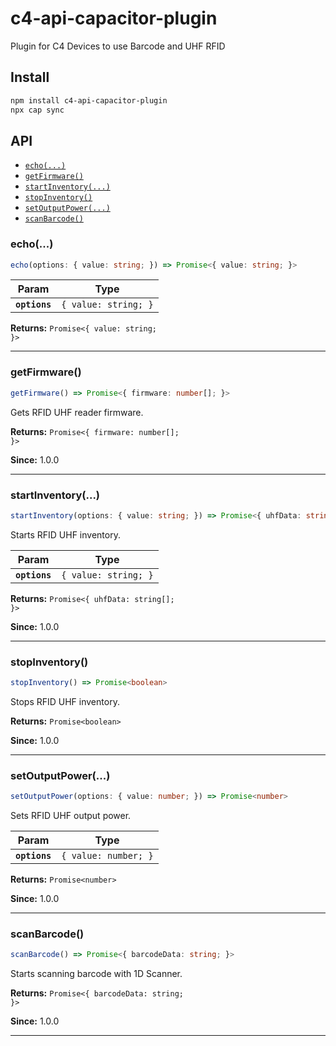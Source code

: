 # c4-api-capacitor-plugin

Plugin for C4 Devices to use Barcode and UHF RFID

## Install

```bash
npm install c4-api-capacitor-plugin
npx cap sync
```

## API

<docgen-index>

* [`echo(...)`](#echo)
* [`getFirmware()`](#getfirmware)
* [`startInventory(...)`](#startinventory)
* [`stopInventory()`](#stopinventory)
* [`setOutputPower(...)`](#setoutputpower)
* [`scanBarcode()`](#scanbarcode)

</docgen-index>

<docgen-api>
<!--Update the source file JSDoc comments and rerun docgen to update the docs below-->

### echo(...)

```typescript
echo(options: { value: string; }) => Promise<{ value: string; }>
```

| Param         | Type                            |
| ------------- | ------------------------------- |
| **`options`** | <code>{ value: string; }</code> |

**Returns:** <code>Promise&lt;{ value: string; }&gt;</code>

--------------------


### getFirmware()

```typescript
getFirmware() => Promise<{ firmware: number[]; }>
```

Gets RFID UHF reader firmware.

**Returns:** <code>Promise&lt;{ firmware: number[]; }&gt;</code>

**Since:** 1.0.0

--------------------


### startInventory(...)

```typescript
startInventory(options: { value: string; }) => Promise<{ uhfData: string[]; }>
```

Starts RFID UHF inventory.

| Param         | Type                            |
| ------------- | ------------------------------- |
| **`options`** | <code>{ value: string; }</code> |

**Returns:** <code>Promise&lt;{ uhfData: string[]; }&gt;</code>

**Since:** 1.0.0

--------------------


### stopInventory()

```typescript
stopInventory() => Promise<boolean>
```

Stops RFID UHF inventory.

**Returns:** <code>Promise&lt;boolean&gt;</code>

**Since:** 1.0.0

--------------------


### setOutputPower(...)

```typescript
setOutputPower(options: { value: number; }) => Promise<number>
```

Sets RFID UHF output power.

| Param         | Type                            |
| ------------- | ------------------------------- |
| **`options`** | <code>{ value: number; }</code> |

**Returns:** <code>Promise&lt;number&gt;</code>

**Since:** 1.0.0

--------------------


### scanBarcode()

```typescript
scanBarcode() => Promise<{ barcodeData: string; }>
```

Starts scanning barcode with 1D Scanner.

**Returns:** <code>Promise&lt;{ barcodeData: string; }&gt;</code>

**Since:** 1.0.0

--------------------

</docgen-api>
